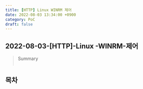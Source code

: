 ```yaml
---
title: [HTTP] Linux WINRM 제어
date: 2022-08-03 13:34:00 +0900
category: PoC
draft: false
---
```


## 2022-08-03-[HTTP]-Linux -WINRM-제어

> Summary
>
> ```markdown
> ```
>
> 

## 목차

